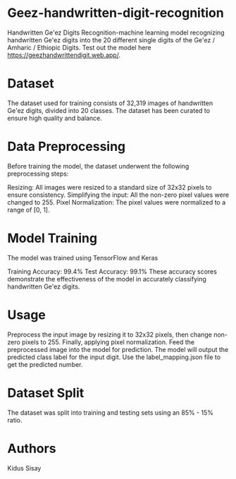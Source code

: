 # Geez-handwritten-digit-recognition

Handwritten Ge'ez Digits Recognition-machine learning model recognizing handwritten Ge'ez digits into the 20 different single digits of the Ge'ez / Amharic / Ethiopic Digits. 
Test out the model here https://geezhandwrittendigit.web.app/.
# Dataset
The dataset used for training consists of 32,319 images of handwritten Ge'ez digits, divided into 20 classes. The dataset has been curated to ensure high quality and balance.

# Data Preprocessing
Before training the model, the dataset underwent the following preprocessing steps:

Resizing: All images were resized to a standard size of 32x32 pixels to ensure consistency.
Simplifying the input: All the non-zero pixel values were changed to 255.
Pixel Normalization: The pixel values were normalized to a range of [0, 1]. 
# Model Training
The model was trained using TensorFlow and Keras

Training Accuracy: 99.4%
Test Accuracy: 99.1%
These accuracy scores demonstrate the effectiveness of the model in accurately classifying handwritten Ge'ez digits.

# Usage

Preprocess the input image by resizing it to 32x32 pixels, then change non-zero pixels to 255. Finally, applying pixel normalization.
Feed the preprocessed image into the model for prediction.
The model will output the predicted class label for the input digit. Use the label_mapping.json file to get the predicted number.
# Dataset Split
The dataset was split into training and testing sets using an 85% - 15% ratio.

# Authors
Kidus Sisay
